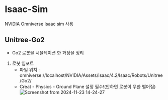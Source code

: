 # Isaac-Sim

NVIDIA Omniverse Isaac sim 사용

## Unitree-Go2
- Go2 로봇을 시뮬레이션 한 과정을 정리

1. 로봇 임포트
   - 파일 위치 : omniverse://localhost/NVIDIA/Assets/Isaac/4.2/Isaac/Robots/Unitree/Go2/
   - Creat - Physics - Ground Plane 설정 필수!(안하면 로봇이 무한 떨어짐)
![Screenshot from 2024-11-23 14-24-27](https://github.com/user-attachments/assets/acf98b7c-c317-42d9-9d2e-40ee80022e37)

